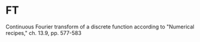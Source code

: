 # FT
Continuous Fourier transform of a discrete function according to "Numerical recipes," ch. 13.9, pp. 577-583
